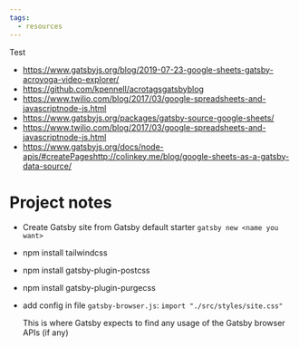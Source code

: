 ```yaml
---
tags:
  - resources
---
```

Test
- https://www.gatsbyjs.org/blog/2019-07-23-google-sheets-gatsby-acroyoga-video-explorer/
- https://github.com/kpennell/acrotagsgatsbyblog
- https://www.twilio.com/blog/2017/03/google-spreadsheets-and-javascriptnode-js.html
- https://www.gatsbyjs.org/packages/gatsby-source-google-sheets/
- https://www.twilio.com/blog/2017/03/google-spreadsheets-and-javascriptnode-js.html
- https://www.gatsbyjs.org/docs/node-apis/#createPageshttp://colinkey.me/blog/google-sheets-as-a-gatsby-data-source/


# Project notes

- Create Gatsby site from Gatsby default starter
  `gatsby new <name you want>`
- npm install tailwindcss
- npm install gatsby-plugin-postcss
- npm install gatsby-plugin-purgecss
- add config in file `gatsby-browser.js`:
  `import "./src/styles/site.css"`

  This is where Gatsby expects to find any usage of the Gatsby browser APIs (if any)